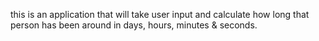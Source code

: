 this is an application that will take user input and calculate how long that person has been around 
in days, hours, minutes & seconds.